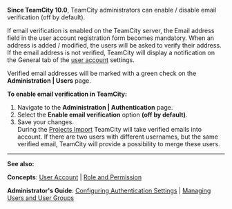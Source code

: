 [//]: # (title: Enabling Email Verification)
[//]: # (auxiliary-id: Enabling Email Verification)
__Since TeamCity 10.0__, TeamCity administrators can enable / disable email verification (off by default).

If email verification is enabled on the TeamCity server, the Email address field in the user account registration form becomes mandatory. When an address is added / modified,  the users will be asked to verify their address. If the email address is not verified, TeamCity will display a notification on the General tab of the [user account](managing-users-and-user-groups.md) settings. 

Verified email addresses will be marked with a green check on the __Administration | Users__ page.

__To enable email verification in TeamCity:__
1. Navigate to the __Administration | Authentication__ page.
2. Select the __Enable email verification__ option __(off by default)__.
3. Save your changes.   
During the [Projects Import](projects-import.md) TeamCity will take verified emails into account. If there are two users with different usernames, but the same verified email, TeamCity will provide a possibility to merge these users.

__  __

__See also:__



__Concepts__: [User Account](user-account.md) | [Role and Permission](role-and-permission.md)  

__Administrator's Guide__: [Configuring Authentication Settings](configuring-authentication-settings.md) | [Managing Users and User Groups](managing-users-and-user-groups.md)
